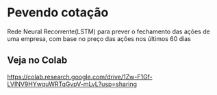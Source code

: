 # Pevendo cotação
Rede Neural Recorrente(LSTM) para prever o fechamento das ações de uma empresa, com base no preço das ações nos últimos 60 dias

## Veja no Colab 

https://colab.research.google.com/drive/1Zw-F1Gf-LVINV9HYwquWRTqGvpV-mLvL?usp=sharing

